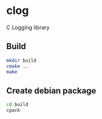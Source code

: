 # clog
C Logging library


## Build

```bash
mkdir build
cmake ..
make
```


## Create debian package

```bash
cd build
cpack
```
